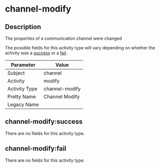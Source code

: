 channel-modify
==============

Description
-----------
The properties of a communication channel were changed

The possible fields for this activity type will vary depending on whether the activity was a [success](#channel-modifysuccess) or a [fail](#channel-modifyfail).

| Parameter     | Value          |
| ------------- | -------------- |
| Subject       | channel        |
| Activity      | modify         |
| Activity Type | channel-modify |
| Pretty Name   | Channel Modify |
| Legacy Name   |                |

channel-modify:success
----------------------

There are no fields for this activity type.


channel-modify:fail
-------------------

There are no fields for this activity type.
